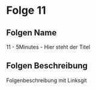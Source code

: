 # Folge 11
## Folgen Name
11 - 5Minutes - Hier steht der Titel
## Folgen Beschreibung
Folgenbeschreibung mit Linksgit
